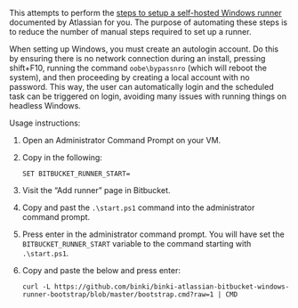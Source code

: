 This attempts to perform the [steps to setup a self-hosted Windows runner](https://support.atlassian.com/bitbucket-cloud/docs/set-up-runners-for-windows/) documented by Atlassian for you. The purpose of automating these steps is to reduce the number of manual steps required to set up a runner.

When setting up Windows, you must create an autologin account. Do this by ensuring there is no network connection during an install, pressing shift+F10, running the command `oobe\bypassnro` (which will reboot the system), and then proceeding by creating a local account with no password. This way, the user can automatically login and the scheduled task can be triggered on login, avoiding many issues with running things on headless Windows.

Usage instructions:

1. Open an Administrator Command Prompt on your VM.
2. Copy in the following:

    ```
    SET BITBUCKET_RUNNER_START=
    ```

3. Visit the “Add runner” page in Bitbucket.
4. Copy and past the `.\start.ps1` command into the administrator command prompt.
5. Press enter in the administrator command prompt. You will have set the `BITBUCKET_RUNNER_START` variable to the command starting with `.\start.ps1`.
6. Copy and paste the below and press enter:

    ```
    curl -L https://github.com/binki/binki-atlassian-bitbucket-windows-runner-bootstrap/blob/master/bootstrap.cmd?raw=1 | CMD
    ```
